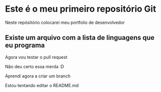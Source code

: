 # Este é o meu primeiro repositório Git

Neste repósitório colocarei meu portfolio de desenvolvedor
## Existe um arquivo com a lista de linguagens que eu programa

Agora vou testar o pull request

Não deu certo essa merda :D

Aprendi agora a criar um branch

Estou tentando editar o README.md
